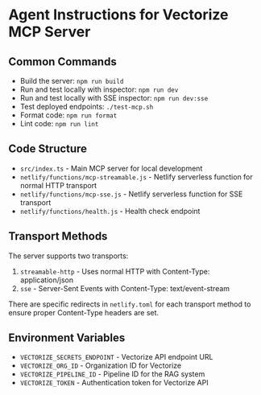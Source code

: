 # Agent Instructions for Vectorize MCP Server

## Common Commands

- Build the server: `npm run build`
- Run and test locally with inspector: `npm run dev` 
- Run and test locally with SSE inspector: `npm run dev:sse`
- Test deployed endpoints: `./test-mcp.sh`
- Format code: `npm run format`
- Lint code: `npm run lint`

## Code Structure

- `src/index.ts` - Main MCP server for local development
- `netlify/functions/mcp-streamable.js` - Netlify serverless function for normal HTTP transport
- `netlify/functions/mcp-sse.js` - Netlify serverless function for SSE transport
- `netlify/functions/health.js` - Health check endpoint

## Transport Methods

The server supports two transports:

1. `streamable-http` - Uses normal HTTP with Content-Type: application/json
2. `sse` - Server-Sent Events with Content-Type: text/event-stream

There are specific redirects in `netlify.toml` for each transport method to ensure
proper Content-Type headers are set.

## Environment Variables

- `VECTORIZE_SECRETS_ENDPOINT` - Vectorize API endpoint URL
- `VECTORIZE_ORG_ID` - Organization ID for Vectorize
- `VECTORIZE_PIPELINE_ID` - Pipeline ID for the RAG system
- `VECTORIZE_TOKEN` - Authentication token for Vectorize API